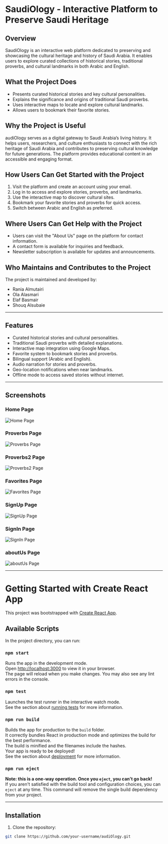 # SaudiOlogy - Interactive Platform to Preserve Saudi Heritage

## Overview
SaudiOlogy is an interactive web platform dedicated to preserving and showcasing the cultural heritage and history of Saudi Arabia. It enables users to explore curated collections of historical stories, traditional proverbs, and cultural landmarks in both Arabic and English.

## What the Project Does
- Presents curated historical stories and key cultural personalities.
- Explains the significance and origins of traditional Saudi proverbs.
- Uses interactive maps to locate and explore cultural landmarks.
- Allows users to bookmark their favorite stories.

## Why the Project is Useful
audiOlogy serves as a digital gateway to Saudi Arabia’s living history. It helps users, researchers, and culture enthusiasts to connect with the rich heritage of Saudi Arabia and contributes to preserving cultural knowledge for future generations. The platform provides educational content in an accessible and engaging format.

## How Users Can Get Started with the Project
1. Visit the platform and create an account using your email.
2. Log in to access and explore stories, proverbs, and landmarks.
3. Use the interactive map to discover cultural sites.
4. Bookmark your favorite stories and proverbs for quick access.
5. Switch between Arabic and English as preferred.

## Where Users Can Get Help with the Project
- Users can visit the "About Us" page on the platform for contact information.
- A contact form is available for inquiries and feedback.
- Newsletter subscription is available for updates and announcements.

## Who Maintains and Contributes to the Project
The project is maintained and developed by:
- Rania Almutairi
- Ola Alasmari
- Elaf Basmair
- Shouq Alsubaie

---

## Features
- Curated historical stories and cultural personalities.
- Traditional Saudi proverbs with detailed explanations.
- Interactive map integration using Google Maps.
- Favorite system to bookmark stories and proverbs.
- Bilingual support (Arabic and English).
- Audio narration for stories and proverbs.
- Geo-location notifications when near landmarks.
- Offline mode to access saved stories without internet.

---
## Screenshots

### Home Page
![Home Page](./screenshots/mainPage.jpg)

### Proverbs Page
![Proverbs Page](./screenshots/proverbs.jpg)

### Proverbs2 Page
![Proverbs2 Page](./screenshots/proverbs2.jpg)

### Favorites Page
![Favorites Page](./screenshots/fav.png)
 
### SignUp Page
![SignUp Page](./screenshots/signUp.jpg)

### SignIn Page
![SignIn Page](./screenshots/signIn.jpg)

### aboutUs Page
![aboutUs Page](./screenshots/aboutUs.jpg)

---
# Getting Started with Create React App

This project was bootstrapped with [Create React App](https://github.com/facebook/create-react-app).

## Available Scripts

In the project directory, you can run:

### `npm start`
Runs the app in the development mode.  
Open [http://localhost:3000](http://localhost:3000) to view it in your browser.  
The page will reload when you make changes. You may also see any lint errors in the console.

### `npm test`
Launches the test runner in the interactive watch mode.  
See the section about [running tests](https://facebook.github.io/create-react-app/docs/running-tests) for more information.

### `npm run build`
Builds the app for production to the `build` folder.  
It correctly bundles React in production mode and optimizes the build for the best performance.  
The build is minified and the filenames include the hashes.  
Your app is ready to be deployed!  
See the section about [deployment](https://facebook.github.io/create-react-app/docs/deployment) for more information.

### `npm run eject`
**Note: this is a one-way operation. Once you `eject`, you can't go back!**  
If you aren't satisfied with the build tool and configuration choices, you can `eject` at any time. This command will remove the single build dependency from your project.  

---

## Installation

1. Clone the repository:
```bash
git clone https://github.com/your-username/audiOlogy.git